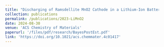 ```yaml
---
title: "Discharging of Ramsdellite MnO2 Cathode in a Lithium-Ion Battery"
collection: publications
permalink: /publications/2023-LiMnO2
date: 2024-08-30
venue: 'ACS Chemistry of Materials'
paperurl: '/files/pdf/research/BayesPostEst.pdf'
link: 'https://doi.org/10.1021/acs.chemmater.4c01417'
---
```

